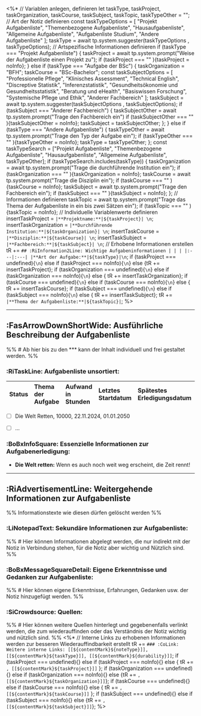 <%*
// Variablen anlegen, definieren
let taskType, taskProject, taskOrganization, taskCourse, taskSubject, taskTopic, taskTypeOther = "";
// Art der Notiz definieren
const taskTypeOptions = [
	"Projekt Aufgabenliste",
	"Themenbezogene Aufgabenliste",
	"Hausaufgabenliste",
	"Allgemeine Aufgabenliste",
	"Aufgabenliste Studium",
	"Andere Aufgabenliste"
	];
taskType = await tp.system.suggester(taskTypeOptions , taskTypeOptions);
// Artspezifische Informationen definieren
if (taskType === "Projekt Aufgabenliste") {
	taskProject = await tp.system.prompt("Weise der Aufgabenliste einen Projekt zu");
	if (taskProject === "" ){taskProject = noInfo};
}
else if (taskType === "Aufgabe der BSc") {
	taskOrganization = "BFH";
	taskCourse = "BSc-Bachelor";
	const taskSubjectOptions = [
	"Professionelle Pflege",
	"Klinisches Assessment",
	"Technical English",
	"Discreptive Statistik",
	"Inferenzstatistik",
	"Gesundheitsökonomie und Gesundheitsstatistik",
	"Beratung und eHealth",
	"Basiswissen Forschung",
	"Systemische Pflege und Ethik",
	"Anderer Fachbereich"
	];
	taskSubject = await tp.system.suggester(taskSubjectOptions , taskSubjectOptions);
	if (taskSubject === "Anderer Fachbereich") {
		taskSubjectOther = await tp.system.prompt("Trage den Fachbereich ein")
		if (taskSubjectOther === "" ){taskSubjectOther = noInfo};
		taskSubject = taskSubjectOther;
	};
}
else if (taskType === "Andere Aufgabenliste") {
	taskTypeOther = await tp.system.prompt("Trage den Typ der Aufgabe ein");
	if (taskTypeOther === "" ){taskTypeOther = noInfo};
	taskType = taskTypeOther;
};
const taskTypeSearch = ["Projekt Aufgabenliste", "Themenbezogene Aufgabenliste", "Hausaufgabenliste", "Allgemeine Aufgabenliste", taskTypeOther];
if (taskTypeSearch.includes(taskType)) {
	taskOrganization = await tp.system.prompt("Trage die durchführende Institution ein");
	if (taskOrganization === "" ){taskOrganization = noInfo};
	taskCourse = await tp.system.prompt("Trage die Disziplin ein");
	if (taskCourse === "" ){taskCourse = noInfo};
	taskSubject = await tp.system.prompt("Trage den Fachbereich ein");
	if (taskSubject === "" ){taskSubject = noInfo};
};
// Informationen definieren
taskTopic = await tp.system.prompt("Trage das Thema der Aufgabenliste in ein bis zwei Sätzen ein");
if (taskTopic === "" ){taskTopic = noInfo};
// Individuelle Variablenwerte definieren
insertTaskProject = `|**Projektname:**|${taskProject}| \n`;
insertTaskOrganization = `|**Durchführende Institution:**|${taskOrganization}| \n`;
insertTaskCourse = `|**Disziplin:**|${taskCourse}| \n`;
insertTaskSubject = `|**Fachbereich:**|${taskSubject}| \n`;
// Erhobene Informationen erstellen
tR += `## :RiInformation2Line: Wichtige Aufgabeninformationen
| | |
|:---|:---|
|**Art der Aufgabe:**|${taskType}|\n`;
if (taskProject === undefined){`\n`} else if (taskProject === noInfo){`\n`} else {tR += insertTaskProject};
if (taskOrganization === undefined){`\n`} else if (taskOrganization === noInfo){`\n`} else { tR += insertTaskOrganization};
if (taskCourse === undefined){`\n`} else if (taskCourse === noInfo){`\n`} else { tR += insertTaskCourse};
if (taskSubject === undefined){`\n`} else if (taskSubject === noInfo){`\n`} else { tR += insertTaskSubject};
tR += `|**Thema der Aufgabenliste:**|${taskTopic}|`; 
%>

***
## :FasArrowDownShortWide: Ausführliche Beschreibung der Aufgabenliste
%% # Ab hier bis zu den *** kann der Inhalt individuell und frei gestaltet werden. %%

### :RiTaskLine: Aufgabenliste unsortiert:
| Status | Thema der Aufgabe | Aufwand in Stunden | Letztes Startdatum | Spätestes Erledigungsdatum |
|:---|:---|:---|:---|:---| 
 - [ ] Die Welt Retten, 10000, 22.11.2024, 01.01.2050
 - [ ] ... 
 


### :BoBxInfoSquare: Essenzielle Informationen zur Aufgabenerledigung:
- **Die Welt retten:** Wenn es auch noch weit weg erscheint, die Zeit rennt!



***
## :RiAdvertisementLine: Weitergehende Informationen zur Aufgabenliste
%% Informationstexte wie diesen dürfen gelöscht werden %%

### :LiNotepadText: Sekundäre Informationen zur Aufgabenliste: 
%% # Hier können Informationen abgelegt werden, die nur indirekt mit der Notiz in Verbindung stehen, für die Notiz aber wichtig und Nützlich sind. %%


### :BoBxMessageSquareDetail: Eigene Erkenntnisse und Gedanken zur Aufgabenliste:
%% # Hier können eigene Erkenntnisse, Erfahrungen, Gedanken usw. der Notiz hinzugefügt werden. %%


### :SiCrowdsource: Quellen: 
%% # Hier können weitere Quellen hinterlegt und gegebenenfalls verlinkt werden, die zum wiederauffinden oder das Verständnis der Notiz wichtig und nützlich sind. %%
<%*
// Interne Links zu erhobenen Informationen werden zur besseren Wiederauffindbarkeit erstellt
tR += `### :CoLink: Weitere interne Links:
 [[${contentMark}${noteType}]], [[${contentMark}${taskType}]], [[${contentMark}${durability}]]`;
if (taskProject === undefined){}
else if (taskProject === noInfo){}
else { tR += `, [[${contentMark}${taskProject}]]` };
if (taskOrganization === undefined){}
else if (taskOrganization === noInfo){}
else {tR += `, [[${contentMark}${taskOrganization}]]`};
if (taskCourse === undefined){} 
else if (taskCourse === noInfo){} 
else { tR += `, [[${contentMark}${taskCourse}]]` };
if (taskSubject === undefined){}
else if (taskSubject === noInfo){}
else {tR += `, [[${contentMark}${taskSubject}]]`};
%>
